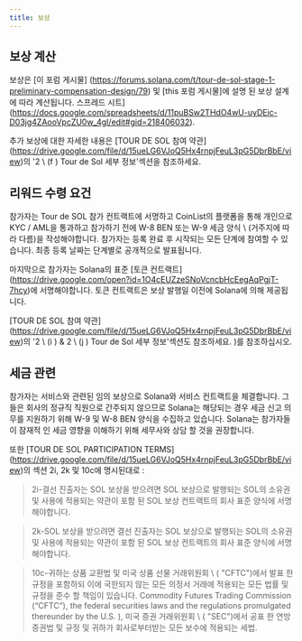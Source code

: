 ```yaml
---
title: 보상
---
```


## 보상 계산 <a id="how-are-rewards-calculated"></a>

보상은 \[이 포럼 게시물\] (https://forums.solana.com/t/tour-de-sol-stage-1-preliminary-compensation-design/79) 및 \[this 포럼 게시물]에 설명 된 보상 설계에 따라 계산됩니다. 스프레드 시트\] (https://docs.google.com/spreadsheets/d/11puBSw2THdO4wU-uyDEic-D03jg4ZAooVpcZU0w_4gI/edit#gid=218406032).

추가 보상에 대한 자세한 내용은 \[TOUR DE SOL 참여 약관\] (https://drive.google.com/file/d/15ueLG6VJoQ5Hx4rnpjFeuL3pG5DbrBbE/view)의 '2 \ (f \) Tour de Sol 세부 정보'섹션을 참조하세요.

## 리워드 수령 요건 <a id="what-are-the-requirements-to-receive-rewards"></a>

참가자는 Tour de SOL 참가 컨트랙트에 서명하고 CoinList의 플랫폼을 통해 개인으로 KYC / AML을 통과하고 참가하기 전에 W-8 BEN 또는 W-9 세금 양식 \ (거주지에 따라 다름)을 작성해야합니다. 참가자는 등록 완료 후 시작되는 모든 단계에 참여할 수 있습니다. 최종 등록 날짜는 단계별로 공개적으로 발표됩니다.

마지막으로 참가자는 Solana의 표준 \[토큰 컨트랙트\] (https://drive.google.com/open?id=1O4cEUZzeSNoVcncbHcEegAqPgjT-7hcy)에 서명해야합니다. 토큰 컨트랙트은 보상 발행일 이전에 Solana에 의해 제공됩니다.

\[TOUR DE SOL 참여 약관\] (https://drive.google.com/file/d/15ueLG6VJoQ5Hx4rnpjFeuL3pG5DbrBbE/view)의 '2 \ (i \) & 2 \ (j \) Tour de Sol 세부 정보'섹션도 참조하세요. )를 참조하십시오.

## 세금 관련 <a id="what-are-the-tax-implications-of-the-rewards"></a>

참가자는 서비스와 관련된 임의 보상으로 Solana와 서비스 컨트랙트을 체결합니다. 그들은 회사의 정규직 직원으로 간주되지 않으므로 Solana는 해당되는 경우 세금 신고 의무를 지원하기 위해 W-9 및 W-8 BEN 양식을 수집하고 있습니다. Solana는 참가자들이 잠재적 인 세금 영향을 이해하기 위해 세무사와 상담 할 것을 권장합니다.

또한 \[TOUR DE SOL PARTICIPATION TERMS\] (https://drive.google.com/file/d/15ueLG6VJoQ5Hx4rnpjFeuL3pG5DbrBbE/view)의 섹션 2i, 2k 및 10c에 명시된대로 :

> 2i-결선 진출자는 SOL 보상을 받으려면 SOL 보상으로 발행되는 SOL의 소유권 및 사용에 적용되는 약관이 포함 된 SOL 보상 컨트랙트의 회사 표준 양식에 서명해야합니다.

> 2k-SOL 보상을 받으려면 결선 진출자는 SOL 보상으로 발행되는 SOL의 소유권 및 사용에 적용되는 약관이 포함 된 SOL 보상 컨트랙트의 회사 표준 양식에 서명해야합니다.

> 10c-귀하는 상품 교환법 및 미국 상품 선물 거래위원회 \ ( "CFTC"\)에서 발표 한 규정을 포함하되 이에 국한되지 않는 모든 의정서 거래에 적용되는 모든 법률 및 규정을 준수 할 책임이 있습니다. Commodity Futures Trading Commission \(“CFTC”\), the federal securities laws and the regulations promulgated thereunder by the U.S. ), 미국 증권 거래위원회 \ ( "SEC"\)에서 공표 한 연방 증권법 및 규정 및 귀하가 회사로부터받는 모든 보수에 적용되는 세법.

